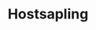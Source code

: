 ---
title: Hostsapling
description: Hostsapling was first released in early 2019 as a startup. Now they offer cheap reliable hosting for all clients without the dumb stuff other hosts push on you.
img: hostsapling.png
url: https://hostsapling.net/
---